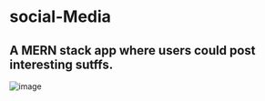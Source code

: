 # social-Media
## A MERN stack app where users could post interesting sutffs.
![image](https://user-images.githubusercontent.com/54506517/199919113-70fd7666-b444-4a6c-96e8-399096a793e0.png)
